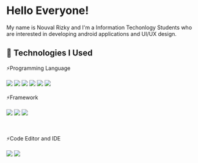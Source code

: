# Hello Everyone!

My name is Nouval Rizky and I'm a Information Techonlogy Students who are interested in developing android applications and UI/UX design.


## 🔧 Technologies I Used
⚡Programming Language<br /><br />
![](https://img.shields.io/badge/Code-Java-informational?style=flat&logo=java&logoColor=white&color=blue)
![](https://img.shields.io/badge/Code-Python-informational?style=flat&logo=python&logoColor=white&color=blue)
![](https://img.shields.io/badge/Code-PHP-informational?style=flat&logo=php&logoColor=white&color=blue)
![](https://img.shields.io/badge/Code-Dart-informational?style=flat&logo=dart&logoColor=white&color=blue)
![](https://img.shields.io/badge/Code-Ruby-informational?style=flat&logo=ruby&logoColor=white&color=blue)
![](https://img.shields.io/badge/Code-JavaScript-informational?style=flat&logo=javascript&logoColor=white&color=blue)
<br /><br />
⚡Framework<br /><br />
![](https://img.shields.io/badge/Framework-Laravel-informational?style=flat&logo=laravel&logoColor=white&color=important)
![](https://img.shields.io/badge/Framework-Flutter-informational?style=flat&logo=flutter&logoColor=white&color=important)
![](https://img.shields.io/badge/Framework-Ruby_On_Rails-informational?style=flat&logo=rubyonrails&logoColor=white&color=important)

<br /><br />
⚡Code Editor and IDE<br /><br />
![](https://img.shields.io/badge/Framework-Android_Studio-informational?style=flat&logo=androidstudio&logoColor=white&color=green)
![](https://img.shields.io/badge/Framework-VS_Code-informational?style=flat&logo=visualstudiocode&logoColor=white&color=green)
<!--
**nouvalrizky/nouvalrizky** is a ✨ _special_ ✨ repository because its `README.md` (this file) appears on your GitHub profile.

Here are some ideas to get you started:

- 🔭 I’m currently working on ...
- 🌱 I’m currently learning ...
- 👯 I’m looking to collaborate on ...
- 🤔 I’m looking for help with ...
- 💬 Ask me about ...
- 📫 How to reach me: ...
- 😄 Pronouns: ...
- ⚡ Fun fact: ...
-->
